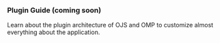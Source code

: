 
### Plugin Guide (coming soon)

Learn about the plugin architecture of OJS and OMP to customize almost everything about the application.
